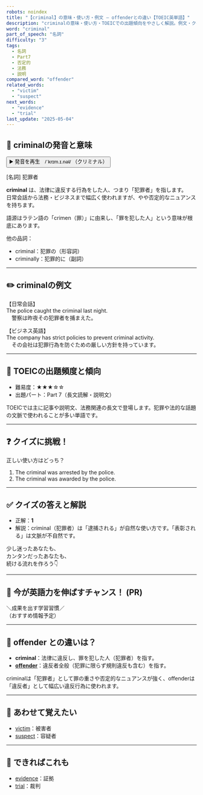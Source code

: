 ```yaml
---
robots: noindex
title: "【criminal】の意味・使い方・例文 ― offenderとの違い【TOEIC英単語】"
description: "criminalの意味・使い方・TOEICでの出題傾向をやさしく解説。例文・クイズ付きでoffenderとの違いもわかりやすく学べます。"
word: "criminal"
part_of_speech: "名詞"
difficulty: "3"
tags:
  - 名詞
  - Part7
  - 否定的
  - 法務
  - 説明
compared_word: "offender"
related_words:
  - "victim"
  - "suspect"
next_words:
  - "evidence"
  - "trial"
last_update: "2025-05-04"
---
```


## 🔰 criminalの発音と意味

<button class="play-audio" onclick="playTTS('criminal')">
  <span class="play-audio-main">
    ▶️ 発音を再生　/ˈkrɪm.ɪ.nəl/
  </span>
  <span class="play-audio-sub">
    （クリミナル）
  </span>
</button>

[名詞] 犯罪者

**criminal** は、法律に違反する行為をした人、つまり「犯罪者」を指します。  
日常会話から法務・ビジネスまで幅広く使われますが、やや否定的なニュアンスを持ちます。

語源はラテン語の「crimen（罪）」に由来し、「罪を犯した人」という意味が根底にあります。

他の品詞：  
- criminal：犯罪の（形容詞）
- criminally：犯罪的に（副詞）

---

## ✏️ criminalの例文

【日常会話】  
The police caught the criminal last night.  
　警察は昨夜その犯罪者を捕まえた。

【ビジネス英語】  
The company has strict policies to prevent criminal activity.  
　その会社は犯罪行為を防ぐための厳しい方針を持っています。

---

## 🎯 TOEICの出題頻度と傾向

- 難易度：★★★☆☆
- 出題パート：Part 7（長文読解・説明文）

TOEICでは主に記事や説明文、法務関連の長文で登場します。犯罪や法的な話題の文脈で使われることが多い単語です。

---

## ❓ クイズに挑戦！

正しい使い方はどっち？

1. The criminal was arrested by the police.  
2. The criminal was awarded by the police.

---

## ✅ クイズの答えと解説

- 正解：**1**
- 解説：criminal（犯罪者）は「逮捕される」が自然な使い方です。「表彰される」は文脈が不自然です。

少し迷ったあなたも、  
カンタンだったあなたも、  
続ける流れを作ろう👇️

---

## 🚀 今が英語力を伸ばすチャンス！ (PR)

<div class="info-center">
＼成果を出す学習習慣／<br>  
（おすすめ情報予定）
</div>

---

## 🤔  offender との違いは？

- **criminal**：法律に違反し、罪を犯した人（犯罪者）を指す。
- **[offender](/offender)**：違反者全般（犯罪に限らず規則違反も含む）を指す。

criminalは「犯罪者」として罪の重さや否定的なニュアンスが強く、offenderは「違反者」として幅広い違反行為に使われます。

---

## 🧩 あわせて覚えたい

- [victim](/victim)：被害者
- [suspect](/suspect)：容疑者

---

## 📖 できればこれも

- [evidence](/evidence)：証拠
- [trial](/trial)：裁判

<!-- cvid: aid26_bid26 -->
